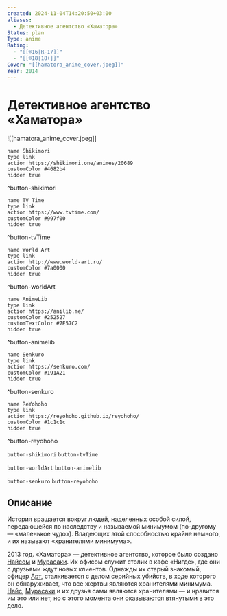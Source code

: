 ```yaml
---
created: 2024-11-04T14:20:50+03:00
aliases:
  - Детективное агентство «Хаматора»
Status: plan
Type: anime
Rating:
  - "[[®️16|R-17]]"
  - "[[®️18|18+]]"
Cover: "[[hamatora_anime_cover.jpeg]]"
Year: 2014
---
```


# Детективное агентство «Хаматора»

![[hamatora_anime_cover.jpeg]]

```button
name Shikimori
type link
action https://shikimori.one/animes/20689
customColor #4682b4
hidden true
```
^button-shikimori

```button
name TV Time
type link
action https://www.tvtime.com/
customColor #997f00
hidden true
```
^button-tvTime

```button
name World Art
type link
action http://www.world-art.ru/
customColor #7a0000
hidden true
```
^button-worldArt

```button
name AnimeLib
type link
action https://anilib.me/
customColor #252527
customTextColor #7E57C2
hidden true
```
^button-animelib

```button
name Senkuro
type link
action https://senkuro.com/
customColor #191A21
hidden true
```
^button-senkuro

```button
name ReYohoho
type link
action https://reyohoho.github.io/reyohoho/
customColor #1c1c1c
hidden true
```
^button-reyohoho

`button-shikimori` `button-tvTime`

`button-worldArt` `button-animelib`

`button-senkuro` `button-reyohoho`

## Описание

История вращается вокруг людей, наделенных особой силой, передающейся по наследству и называемой минимумом (по-другому — «маленькое чудо»). Владеющих этой способностью крайне немного, и их называют «хранителями минимума».

2013 год. «Хаматора» — детективное агентство, которое было создано [Найсом](https://shikimori.one/characters/93431-nice) и [Мурасаки](https://shikimori.one/characters/z93433-murasaki). Их офисом служит столик в кафе «Нигде», где они с друзьями ждут новых клиентов. Однажды их старый знакомый, офицер [Арт](https://shikimori.one/characters/93437-art), сталкивается с делом серийных убийств, в ходе которого он обнаруживает, что все жертвы являются хранителями минимума. [Найс](https://shikimori.one/characters/93431-nice), [Мурасаки](https://shikimori.one/characters/z93433-murasaki) и их друзья сами являются хранителями — и нравится им это или нет, но с этого момента они оказываются втянутыми в это дело.
